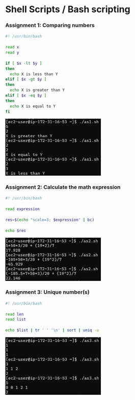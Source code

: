 # Shell Scripts / Bash scripting

### Assignment 1: Comparing numbers

```bash
#! /usr/bin/bash

read x
read y

if [ $x -lt $y ]
then
  echo X is less than Y
elif [ $x -gt $y ]
then
  echo X is greater than Y
elif [ $x -eq $y ]
then
  echo X is equal to Y
fi
```
<img src=images/lab-3/image-1.png width=300>

### Assignment 2: Calculate the math expression

```bash
#! /usr/bin/bash

read expression

res=$(echo "scale=3; $expression" | bc)

echo $res
```
<img src=images/lab-3/image-2.png width=300>

### Assignment 3: Unique number(s)

```bash
#! /usr/bin/bash

read len
read list

echo $list | tr ' ' '\n' | sort | uniq -u
```
<img src=images/lab-3/image-3.png width=300>
